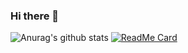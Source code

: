 ### Hi there 👋

<!--
**luizguerradev/luizguerradev** is a ✨ _special_ ✨ repository because its `README.md` (this file) appears on your GitHub profile.

Here are some ideas to get you started:

- 🔭 I’m currently working on ...
- 🌱 I’m currently learning ...
- 👯 I’m looking to collaborate on ...
- 🤔 I’m looking for help with ...
- 💬 Ask me about ...
- 📫 How to reach me: ...
- 😄 Pronouns: ...
- ⚡ Fun fact: ...
-->
![Anurag's github stats](https://github-readme-stats.vercel.app/api?username=luizguerradev&hide=contribs,prs)
[![ReadMe Card](https://github-readme-stats.vercel.app/api/pin/?username=luizguerradev&repo=github-readme-stats)](https://github.com/luizguerradev/github-readme-stats)

